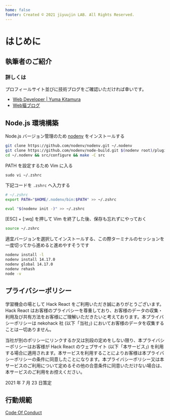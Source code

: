 ```yaml
---
home: false
footer: Created © 2021 jiyuujin LAB. All Rights Reserved.
---
```


# はじめに

## 執筆者のご紹介

<Profile
  image="https://pbs.twimg.com/profile_images/1154037739035119620/IX0vq03C_400x400.jpg"
  name="jiyuujin (Yuma Kitamura)"
  description="Web の改善を進めている Web デベロッパです。"
/>

### 詳しくは

プロフィールサイト並びに技術ブログをご確認いただければ幸いです。

- [Web Developer | Yuma Kitamura](https://yuma-kitamura.nekohack.me)
- [Web猫ブログ](https://webneko.dev)

## Node.js 環境構築

Node.js バージョン管理のため [nodenv](https://github.com/nodenv/nodenv) をインストールする

```bash
git clone https://github.com/nodenv/nodenv.git ~/.nodenv
git clone https://github.com/nodenv/node-build.git $(nodenv root)/plugins/node-build
cd ~/.nodenv && src/configure && make -C src
```

PATH を設定するため Vim に入る

```badh
sudo vi ~/.zshrc
```

下記コードを `.zshrc` へ入力する

```bash
# ~/.zshrc
export PATH="$HOME/.nodenv/bin:$PATH" >> ~/.zshrc

eval "$(nodenv init -)" >> ~/.zshrc
```

[ESC] + [:wq] を押して Vim を終了した後、保存も忘れずにやっておく

```bash
source ~/.zshrc
```

適宜バージョンを選択してインストールする、この際ターミナルのセッションを一度切ってから進めると進めやすそうです

```bash
nodenv install -l
nodenv install 14.17.0
nodenv global 14.17.0
nodenv rehash
node -v
```

## プライバシーポリシー

学習機会の場として Hack React をご利用いただき誠にありがとうございます。 Hack React はお客様のプライバシーを尊重しており、お客様のデータの収集・利用及び共有方法をお客様にご理解いただきたいと考えております。本プライバシーポリシーは nekohack 社 (以下「当社」) においてお客様のデータを収集することは一切ありません。

当社が別のポリシーにリンクするか又は別段の定めをしない限り、本プライバシーポリシーはお客様が Hack React のウェブサイト (以下「本サービス」) を利用する場合に適用されます。本サービスを利用することによりお客様は本プライバシーポリシーの条件に同意したことになります。本プライバシーポリシー又は本サービスのご利用について定めるその他の合意条件に同意いただけない場合は、本サービスのご利用をお控えください。

2021 年 7 月 23 日策定

## 行動規範

[Code Of Conduct](https://github.com/nekohack/Code-of-Conduct)
